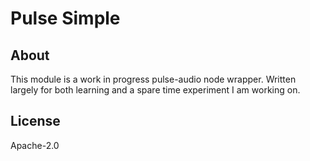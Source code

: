 # Pulse Simple

## About

This module is a work in progress pulse-audio node wrapper.
Written largely for both learning and a spare time experiment
I am working on.

## License

Apache-2.0

